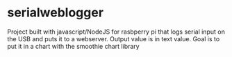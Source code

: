 # serialweblogger
Project built with javascript/NodeJS for rasbperry pi that logs serial input on the USB and puts it to a webserver.
Output value is in text value.
Goal is to put it in a chart with the smoothie chart library
